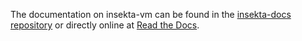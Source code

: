 The documentation on insekta-vm can be found in the [insekta-docs repository](https://github.com/Insekta/insekta-docs) or directly online at [Read the Docs](https://insekta.readthedocs.io/en/latest/).